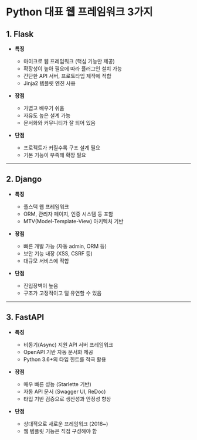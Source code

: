 # Python 대표 웹 프레임워크 3가지

## 1. Flask

- **특징**
  - 마이크로 웹 프레임워크 (핵심 기능만 제공)
  - 확장성이 높아 필요에 따라 플러그인 설치 가능
  - 간단한 API 서버, 프로토타입 제작에 적합
  - Jinja2 템플릿 엔진 사용

- **장점**
  - 가볍고 배우기 쉬움
  - 자유도 높은 설계 가능
  - 문서화와 커뮤니티가 잘 되어 있음

- **단점**
  - 프로젝트가 커질수록 구조 설계 필요
  - 기본 기능이 부족해 확장 필요

---

## 2. Django

- **특징**
  - 풀스택 웹 프레임워크
  - ORM, 관리자 페이지, 인증 시스템 등 포함
  - MTV(Model-Template-View) 아키텍처 기반

- **장점**
  - 빠른 개발 가능 (자동 admin, ORM 등)
  - 보안 기능 내장 (XSS, CSRF 등)
  - 대규모 서비스에 적합

- **단점**
  - 진입장벽이 높음
  - 구조가 고정적이고 덜 유연할 수 있음

---

## 3. FastAPI

- **특징**
  - 비동기(Async) 지원 API 서버 프레임워크
  - OpenAPI 기반 자동 문서화 제공
  - Python 3.6+의 타입 힌트를 적극 활용

- **장점**
  - 매우 빠른 성능 (Starlette 기반)
  - 자동 API 문서 (Swagger UI, ReDoc)
  - 타입 기반 검증으로 생산성과 안정성 향상

- **단점**
  - 상대적으로 새로운 프레임워크 (2018~)
  - 웹 템플릿 기능은 직접 구성해야 함